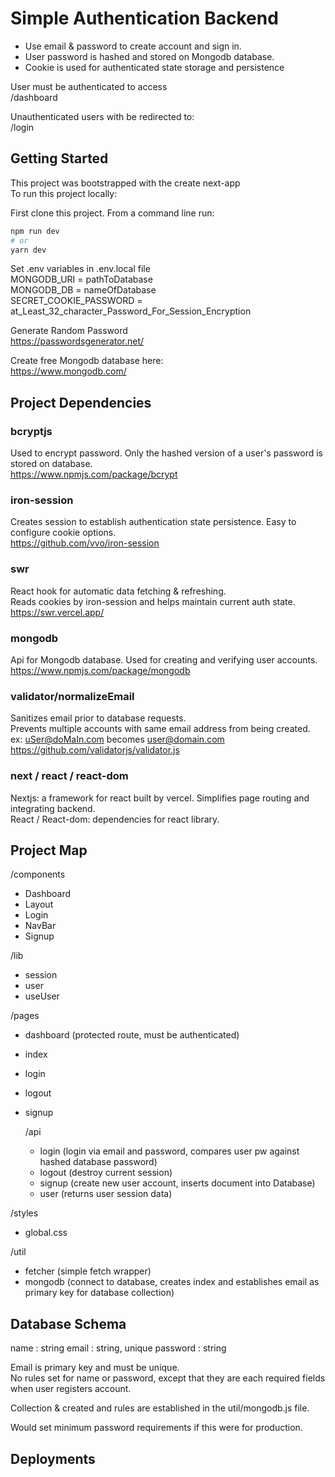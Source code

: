 # Simple Authentication Backend

- Use email & password to create account and sign in.
- User password is hashed and stored on Mongodb database.
- Cookie is used for authenticated state storage and persistence

User must be authenticated to access  
/dashboard

Unauthenticated users with be redirected to:  
/login

## Getting Started

This project was bootstrapped with the create next-app  
To run this project locally:

First clone this project. From a command line run:

```bash
npm run dev
# or
yarn dev
```

Set .env variables in .env.local file  
MONGODB_URI = pathToDatabase  
MONGODB_DB = nameOfDatabase  
SECRET_COOKIE_PASSWORD = at_Least_32_character_Password_For_Session_Encryption

Generate Random Password  
https://passwordsgenerator.net/

Create free Mongodb database here:  
https://www.mongodb.com/

## Project Dependencies

### bcryptjs

Used to encrypt password. Only the hashed version of a user's password is stored on database.  
https://www.npmjs.com/package/bcrypt

### iron-session

Creates session to establish authentication state persistence. Easy to configure cookie options.  
https://github.com/vvo/iron-session

### swr

React hook for automatic data fetching & refreshing.  
Reads cookies by iron-session and helps maintain current auth state.  
https://swr.vercel.app/

### mongodb

Api for Mongodb database. Used for creating and verifying user accounts.  
https://www.npmjs.com/package/mongodb

### validator/normalizeEmail

Sanitizes email prior to database requests.  
Prevents multiple accounts with same email address from being created.  
ex: uSer@doMaIn.com becomes user@domain.com  
https://github.com/validatorjs/validator.js

### next / react / react-dom

Nextjs: a framework for react built by vercel. Simplifies page routing and integrating backend.  
React / React-dom: dependencies for react library.

## Project Map

/components

- Dashboard
- Layout
- Login
- NavBar
- Signup

/lib

- session
- user
- useUser

/pages

- dashboard (protected route, must be authenticated)
- index
- login
- logout
- signup

  /api

  - login (login via email and password, compares user pw against hashed database password)
  - logout (destroy current session)
  - signup (create new user account, inserts document into Database)
  - user (returns user session data)

/styles

- global.css

/util

- fetcher (simple fetch wrapper)
- mongodb (connect to database, creates index and establishes email as primary key for database collection)

## Database Schema

name : string
email : string, unique
password : string

Email is primary key and must be unique.  
No rules set for name or password, except that they are each required fields when user registers account.

Collection & created and rules are established in the util/mongodb.js file.

Would set minimum password requirements if this were for production.

## Deployments
